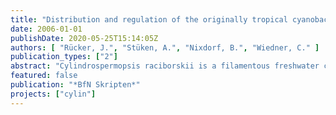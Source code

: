 ```yaml
---
title: "Distribution and regulation of the originally tropical cyanobacterium Cylindrospermopsis raciborskii at its northern limits"
date: 2006-01-01
publishDate: 2020-05-25T15:14:05Z
authors: [ "Rücker, J.", "Stüken, A.", "Nixdorf, B.", "Wiedner, C." ]
publication_types: ["2"]
abstract: "Cylindrospermopsis raciborskii is a filamentous freshwater cyanobacterium of tropical and subtropical origin that spread out up to northern temperate zone during the last decades. Belonging to the order Nostocales it can differentiate two types of nonvegetative cells: i) heterocysts, in which it can fix molecular nitrogen, and ii) akinetes, which are resting stages, that allow the species to pass-by unfavourable growth conditions in the sediment. In the tropics and subtropics, C. raciborskii is a perennial species, which often occurs in bloom densities, and which is prominent for the synthesis of various toxins including the potent hepatotoxin cylindrospermopsin (CYN) and neurotoxic paralytic shellfish poisoning toxins. In Europe, its northernmost populations were found in North German lakes. Here, it occurs only during the summer months and has not been observed to form mass developments. The highest documented biomass it attained was 23 % of the total phytoplankton biomass. To investigate the spatial occurrence and relative frequency of C. raciborskii, we undertook a systematic survey, sampling 142 water bodies in the lowland region of Northeast Germany from June till September 2004. The cyanobacteria species present were analysed qualitatively and semi-quantitatively. C. raciborskii was a common species. It was present in 39 of the samples, of which 62 % were new findings. Further, we detected two additional thermophilic Nostocales that have not been reported from Germany before: Anabaena bergii and Aphanizomenon aphanizomenoides. These are the most northerly reports of both species so far. A. bergii occurred in 13 and A. aphanizomenoides in 19 of the 142 water bodies sampled. To elucidate the regulation mechanisms of the population dynamics of C. raciborskii and its abiotic boundaries in the newly invaded habitats furthermore long-term data series (1993 - 2005) of two polymictic shallow lakes in the study area were analyzed. Population sizes largely varied between years without any distinct long-term trend. In the annual course, filaments of the species occurred in the pelagial at temperatures above 15 - 17 °C, i.e. akinetes must have been germinated at temperatures below 15 °C. Population growth started at high rates (1.5 - 2.8 d-1) that declined continuously over the season. Growth rates were not significantly correlated with temperature but they were significantly positive correlated with the mean photosynthetic active radiation in the mixed water column (Imix). At the time population starts growing, Imix has exceeded its annual maximum, and growth rate declines with decreasing Imix. The time of akinete germination is therefore of crucial importance for the success of the population: as earlier akinetes germinate the higher the growth rate will be, resulting in a greater population size, a higher number of akinetes produced, and vice versa. Therefore, we conclude that an earlier increase of the water temperature due to global warming is a major cause for the spreading of C. raciborskii into the temperate zone."
featured: false
publication: "*BfN Skripten*"
projects: ["cylin"]
---
```


